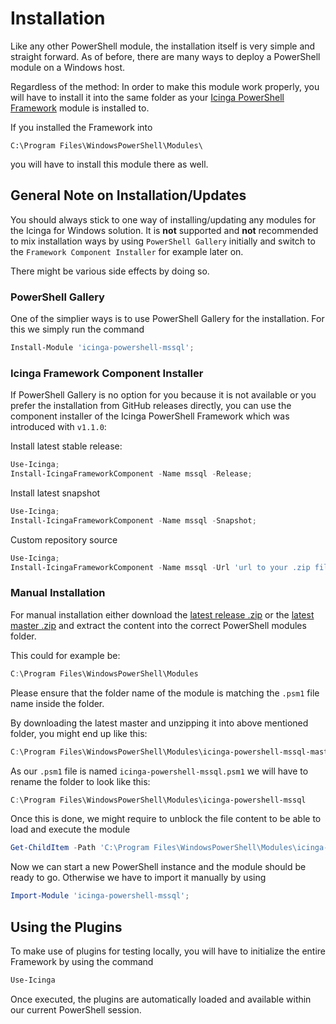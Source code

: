 # Installation

Like any other PowerShell module, the installation itself is very simple and straight forward. As of before, there are many ways to deploy a PowerShell module on a Windows host.

Regardless of the method: In order to make this module work properly, you will have to install it into the same folder as your [Icinga PowerShell Framework](https://icinga.com/docs/windows) module is installed to.

If you installed the Framework into

```text
C:\Program Files\WindowsPowerShell\Modules\
```

you will have to install this module there as well.

## General Note on Installation/Updates

You should always stick to one way of installing/updating any modules for the Icinga for Windows solution. It is **not** supported and **not** recommended to mix installation ways by using `PowerShell Gallery` initially and switch to the `Framework Component Installer` for example later on.

There might be various side effects by doing so.

### PowerShell Gallery

One of the simplier ways is to use PowerShell Gallery for the installation. For this we simply run the command

```powershell
Install-Module 'icinga-powershell-mssql';
```

### Icinga Framework Component Installer

If PowerShell Gallery is no option for you because it is not available or you prefer the installation from GitHub releases directly, you can use the component installer of the Icinga PowerShell Framework which was introduced with `v1.1.0`:

Install latest stable release:

```powershell
Use-Icinga;
Install-IcingaFrameworkComponent -Name mssql -Release;
```

Install latest snapshot

```powershell
Use-Icinga;
Install-IcingaFrameworkComponent -Name mssql -Snapshot;
```

Custom repository source

```powershell
Use-Icinga;
Install-IcingaFrameworkComponent -Name mssql -Url 'url to your .zip file';
```

### Manual Installation

For manual installation either download the [latest release .zip](https://github.com/Icinga/icinga-powershell-mssql/releases) or the [latest master .zip](https://github.com/Icinga/icinga-powershell-mssql) and extract the content into the correct PowerShell modules folder.

This could for example be:

```powershell
C:\Program Files\WindowsPowerShell\Modules
```

Please ensure that the folder name of the module is matching the `.psm1` file name inside the folder.

By downloading the latest master and unzipping it into above mentioned folder, you might end up like this:

```powershell
C:\Program Files\WindowsPowerShell\Modules\icinga-powershell-mssql-master
```

As our `.psm1` file is named `icinga-powershell-mssql.psm1` we will have to rename the folder to look like this:

```powershell
C:\Program Files\WindowsPowerShell\Modules\icinga-powershell-mssql
```

Once this is done, we might require to unblock the file content to be able to load and execute the module

```powershell
Get-ChildItem -Path 'C:\Program Files\WindowsPowerShell\Modules\icinga-powershell-mssql' -Recurse | Unblock-File;
```

Now we can start a new PowerShell instance and the module should be ready to go. Otherwise we have to import it manually by using

```powershell
Import-Module 'icinga-powershell-mssql';
```

## Using the Plugins

To make use of plugins for testing locally, you will have to initialize the entire Framework by using the command

```powershell
Use-Icinga
```

Once executed, the plugins are automatically loaded and available within our current PowerShell session.
